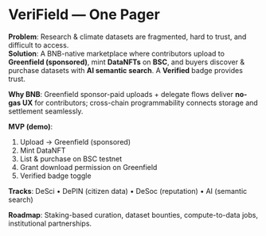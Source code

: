 # VeriField — One Pager

**Problem**: Research & climate datasets are fragmented, hard to trust, and difficult to access.  
**Solution**: A BNB-native marketplace where contributors upload to **Greenfield (sponsored)**, mint **DataNFTs** on **BSC**, and buyers discover & purchase datasets with **AI semantic search**. A **Verified** badge provides trust.

**Why BNB**: Greenfield sponsor-paid uploads + delegate flows deliver **no-gas UX** for contributors; cross-chain programmability connects storage and settlement seamlessly.

**MVP (demo)**:
1) Upload → Greenfield (sponsored)
2) Mint DataNFT
3) List & purchase on BSC testnet
4) Grant download permission on Greenfield
5) Verified badge toggle

**Tracks**: DeSci • DePIN (citizen data) • DeSoc (reputation) • AI (semantic search)

**Roadmap**: Staking-based curation, dataset bounties, compute-to-data jobs, institutional partnerships.
